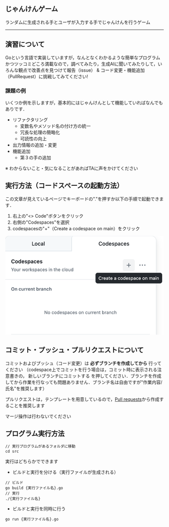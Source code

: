 ## じゃんけんゲーム
ランダムに生成される手とユーザが入力する手でじゃんけんを行うゲーム

***

## 演習について
Goという言語で実装していますが，なんとなくわかるような簡単なプログラムかつツッコミどころ満載なので，調べてみたり，生成AIに聞いてみたりして，いろんな観点で改善点を見つけて報告（issue） & コード変更・機能追加（PullRequest）に挑戦してみてください!

### 課題の例
いくつか例を示しますが，基本的にはじゃんけんとして機能していればなんでもありです．
- リファクタリング
  - 変数名やメソッド名の付け方の統一
  - 冗長な処理の簡略化
  - 可読性の向上
- 出力情報の追加・変更
- 機能追加
  - 第３の手の追加

※ わからないこと・気になることがあればTAに声をかけてください


## 実行方法（コードスペースの起動方法）
この文章が見えているページでキーボードの"."を押すか以下の手順で起動できます．
1. 右上の"<> Code"ボタンをクリック
2. 右側の"Codespaces"を選択
3. codespacesの"+"（Create a codespace on main）をクリック

![alt text](image-1.png)


## コミット・プッシュ・プルリクエストについて
コミットおよびプッシュ（コード変更）は **必ずブランチを作成してから** 行ってください
（codespace上でコミットを行う場合は，コミット時に表示される注意書きの， 新しいブランチにコミットする を押してください．ブランチを作成してから作業を行なっても問題ありません．ブランチ名は自由ですが"作業内容/氏名"を推奨します）

プルリクエストは，テンプレートを用意しているので，[Pull requests](https://github.com/SocSEL-INFOseminar1-2025/rsp-game-go/pulls "rsp-game-go_pulls")から作成することを推奨します

マージ操作は行わないでください

## プログラム実行方法
```
// 実行プログラムがあるフォルダに移動
cd src
```

実行はどちらかでできます
- ビルドと実行を分ける（実行ファイルが生成される）
```
// ビルド
go build {実行ファイル名}.go
// 実行
./{実行ファイル名}
```

- ビルドと実行を同時に行う
```
go run {実行ファイル名}.go
```
